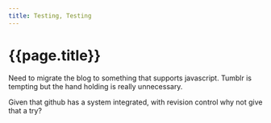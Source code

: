 ```yaml
---
title: Testing, Testing
---
```


# {{page.title}}

Need to migrate the blog to something that supports javascript.  Tumblr
is tempting but the hand holding is really unnecessary.

Given that github has a system integrated, with revision control why not
give that a try?

